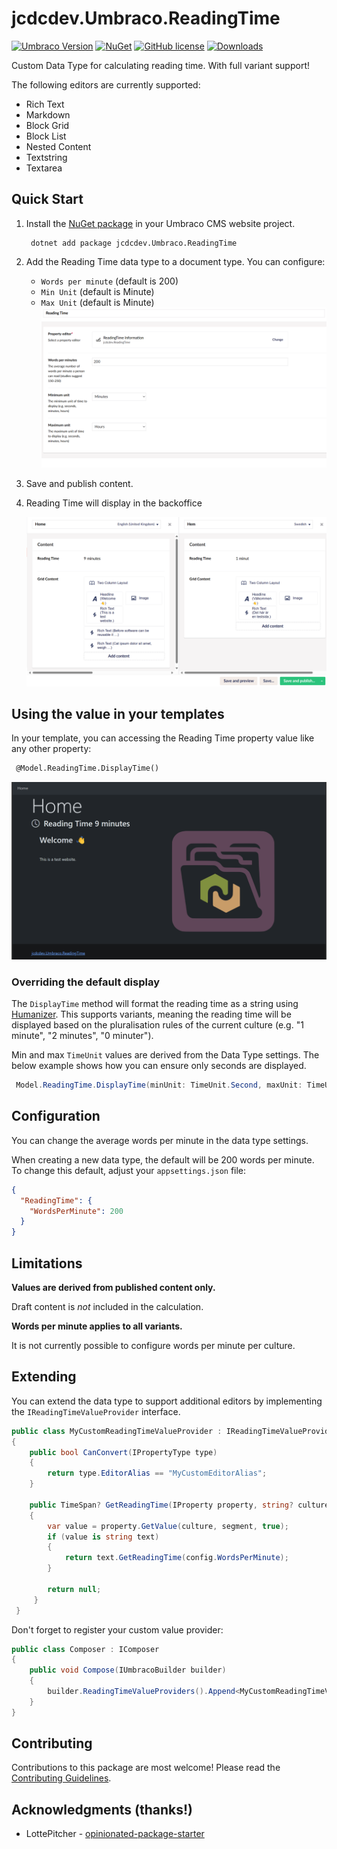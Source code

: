 # jcdcdev.Umbraco.ReadingTime

[![Umbraco Version](https://img.shields.io/badge/Umbraco-10.4+-%233544B1?style=flat&logo=umbraco)](https://umbraco.com/products/umbraco-cms/)
[![NuGet](https://img.shields.io/nuget/vpre/jcdcdev.Umbraco.ReadingTime?color=0273B3)](https://www.nuget.org/packages/jcdcdev.Umbraco.ReadingTime)
[![GitHub license](https://img.shields.io/github/license/jcdcdev/jcdcdev.Umbraco.ReadingTime?color=8AB803)](../LICENSE)
[![Downloads](https://img.shields.io/nuget/dt/jcdcdev.Umbraco.ReadingTime?color=cc9900)](https://www.nuget.org/packages/jcdcdev.Umbraco.ReadingTime/)

Custom Data Type for calculating reading time. With full variant support! 

The following editors are currently supported:

- Rich Text
- Markdown
- Block Grid
- Block List
- Nested Content
- Textstring
- Textarea

## Quick Start

1. Install the [NuGet package](https://www.nuget.org/packages/jcdcdev.Umbraco.ReadingTime) in your Umbraco CMS website project.
   ```
    dotnet add package jcdcdev.Umbraco.ReadingTime
   ```
2. Add the Reading Time data type to a document type. You can configure:
   - `Words per minute` (default is 200)
   - `Min Unit` (default is Minute)
   - `Max Unit` (default is Minute)
     ![A screenshot of the BackOffice showing Reading Time data type](https://raw.githubusercontent.com/jcdcdev/jcdcdev.Umbraco.ReadingTime/main/docs/screenshots/datatype.png)
3. Save and publish content.
4. Reading Time will display in the backoffice

   ![A screenshot of the BackOffice showing Reading Time](https://raw.githubusercontent.com/jcdcdev/jcdcdev.Umbraco.ReadingTime/main/docs/screenshots/backoffice.png)

## Using the value in your templates

In your template, you can accessing the Reading Time property value like any other property:

```html
 @Model.ReadingTime.DisplayTime()
```

![A screenshot of page showing Reading Time](https://raw.githubusercontent.com/jcdcdev/jcdcdev.Umbraco.ReadingTime/main/docs/screenshots/displaytime.png)

### Overriding the default display
The `DisplayTime` method will format the reading time as a string using [Humanizer](https://github.com/Humanizr/Humanizer). This supports variants, meaning the reading time will be displayed based on the pluralisation rules of the current culture (e.g. "1 minute", "2 minutes", "0 minuter").

Min and max `TimeUnit` values are derived from the Data Type settings. The below example shows how you can ensure only seconds are displayed.

```csharp
 Model.ReadingTime.DisplayTime(minUnit: TimeUnit.Second, maxUnit: TimeUnit.Second)
```



## Configuration

You can change the average words per minute in the data type settings.

When creating a new data type, the default will be 200 words per minute. To change this default, adjust your `appsettings.json` file:

```json
{
  "ReadingTime": {
    "WordsPerMinute": 200
  }
}
```

## Limitations

**Values are derived from published content only.** 

Draft content is _not_ included in the calculation.

**Words per minute applies to all variants.**

It is not currently possible to configure words per minute per culture.

## Extending

You can extend the data type to support additional editors by implementing the `IReadingTimeValueProvider` interface.

```csharp
public class MyCustomReadingTimeValueProvider : IReadingTimeValueProvider
{
    public bool CanConvert(IPropertyType type)
    {
        return type.EditorAlias == "MyCustomEditorAlias";
    }

    public TimeSpan? GetReadingTime(IProperty property, string? culture, string? segment, IEnumerable<string> availableCultures, ReadingTimeConfiguration config)
    {
        var value = property.GetValue(culture, segment, true);
        if (value is string text)
        {
            return text.GetReadingTime(config.WordsPerMinute);
        }

        return null;
     }
 }
```

Don't forget to register your custom value provider:

```csharp
public class Composer : IComposer
{
    public void Compose(IUmbracoBuilder builder)
    {
        builder.ReadingTimeValueProviders().Append<MyCustomReadingTimeValueProvider>();
    }
}
```

## Contributing

Contributions to this package are most welcome! Please read the [Contributing Guidelines](CONTRIBUTING.md).

## Acknowledgments (thanks!)

- LottePitcher - [opinionated-package-starter](https://github.com/LottePitcher/opinionated-package-starter)